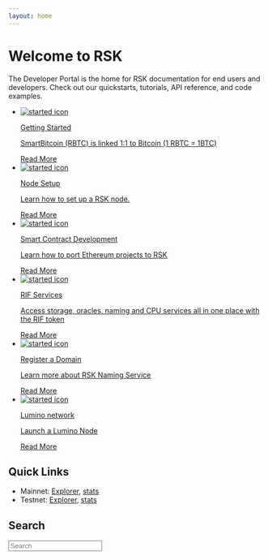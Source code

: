 ```yaml
---
layout: home
---
```


# Welcome to RSK

The Developer Portal is the home for RSK documentation for end users and developers. Check out our quickstarts, tutorials, API reference, and code examples.

<div class="features-list">
    <ul class="row">
        <li class="col-xl-6 col-md-6">
        <div class="feature-card">
            <a href="/quick-start">
            <div class="icon started green h-100">
            <div class="icon-cont text-center my-auto">
            <img src="https://rsk.co/img/features/started-icon.png" alt="started icon">
            </div>
            </div>
            </a><div class="content"><a href="/quick-start">
            <div class="content-container">
                <p class="card-title rsk_green">Getting Started</p>
                <p>SmartBitcoin (RBTC) is linked 1:1 to Bitcoin (1 RBTC = 1BTC)</p>
            </div>
            </a><div class="btn-container "><a href="/quick-start">
                </a><a class="green" href="/quick-start">Read More</a>
            </div>
            </div>
        </div>
        </li>
        <li class="col-xl-6 col-md-6 ">
        <div class="feature-card">
            <a href="/rsk/node/install">
            <div class="icon node orange h-100">
            <div class="icon-cont text-center my-auto">
            <img src="https://rsk.co/img/features/node-icon.png" alt="started icon">
            </div>
            </div>
            </a><div class="content"><a href="/rsk/node/install">
            <div class="content-container">
                <p class="card-title rsk_orange">Node Setup </p>
                <p>Learn how to set up a RSK node.</p>
            </div>
            </a><div class="btn-container"><a href="/rsk/node/install">
                </a><a class="orange" href="/rsk/node/install">Read More</a>
            </div>
            </div>
        </div>
        </li>
        <li class="col-xl-6 col-md-6">
        <div class="feature-card">
            <a href="/develop">
            <div class="icon smart orange h-100">
            <div class="icon-cont text-center my-auto">
            <img src="https://rsk.co/img/features/contract-icon.png" alt="started icon">
            </div>
            </div>
            </a><div class="content two-line-title-content"><a href="/develop">
            <div class="content-container">
                <p class="card-title rsk_orange">Smart Contract Development</p>
                <p>Learn how to port Ethereum projects to RSK</p>
            </div>
            </a><div class="btn-container"><a href="/develop">
                </a><a class="orange" href="/develop">Read More</a>
            </div>
            </div>
        </div>
        </li>
        <li class="col-xl-6 col-md-6">
        <div class="feature-card">
            <a href="/rif">
            <div class="icon rif blue h-100">
            <div class="icon-cont text-center my-auto">
            <img src="https://rsk.co/img/features/rif-icon.png" alt="started icon">
            </div>
            </div>
            </a><div class="content"><a href="/rif">
            <div class="content-container">
                <p class="card-title rsk_blue">RIF Services</p>
                <p>Access storage, oracles, naming and CPU services all in one place with the RIF token</p>
            </div>
            </a><div class="btn-container"><a href="/rif">
                </a><a class="blue" href="/rif">Read More</a>
            </div>
            </div>
        </div>
        </li>
        <li class="col-xl-6 col-md-6">
        <div class="feature-card">
            <a href="/rif/rns">
            <div class="icon domain blue h-100">
            <div class="icon-cont text-center my-auto">
            <img src="https://rsk.co/img/features/domain-icon.png" alt="started icon">
            </div>
            </div>
            </a><div class="content"><a href="/rif/rns">
            <div class="content-container">
                <p class="card-title rsk_blue">Register a Domain</p>
                <p>Learn more about RSK Naming Service</p>
            </div>
            </a><div class="btn-container"><a href="/rif/rns">
                </a><a class="blue" href="/rif/rns">Read More</a>
            </div>
            </div>
        </div>
        </li>
        <li class="col-xl-6 col-md-6">
        <div class="feature-card">
            <a href="/rif/lumino">
            <div class="icon tools green h-100">
            <div class="icon-cont text-center my-auto">
            <img src="https://rsk.co/img/features/tools-icon.png" alt="started icon">
            </div>
            </div>
            </a><div class="content"><a href="/rif/lumino">
            <div class="content-container">
                <p class="card-title rsk_green">Lumino network</p>
                <p>Launch a Lumino Node</p>
            </div>
            </a><div class="btn-container"><a href="/rif/lumino">
                </a><a class="green" href="/rif/lumino">Read More</a>
            </div>
            </div>
        </div>
        </li>
    </ul>
</div>

## Quick Links

- Mainnet:
  [Explorer](https://explorer.rsk.co/),
  [stats](https://stats.rsk.co/)
- Testnet:
  [Explorer](https://explorer.testnet.rsk.co/),
  [stats](https://stats.testnet.rsk.co/)

## Search

<form id="quick-search" action="/search/" method="GET">
    <input type="search" class="search-input" type="text" id="q" name="q" placeholder="Search" />
    <input type="hidden" id="from" name="from" value="">
</form>
